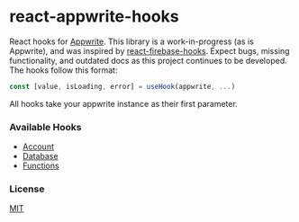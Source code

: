 # react-appwrite-hooks

React hooks for [Appwrite](https://appwrite.io). This library is a work-in-progress (as is Appwrite), and was inspired by [react-firebase-hooks](https://www.npmjs.com/package/react-firebase-hooks). Expect bugs, missing functionality, and outdated docs as this project continues to be developed.
The hooks follow this format:

```typescript
const [value, isLoading, error] = useHook(appwrite, ...)
```

All hooks take your appwrite instance as their first parameter.

### Available Hooks

- [Account](/src/account)
- [Database](/src/database)
- [Functions](/src/functions)

### License

[MIT](/LICENSE)